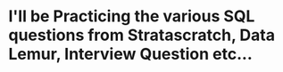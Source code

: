 # I'll be Practicing the various SQL questions from Stratascratch, Data Lemur, Interview Question etc...

